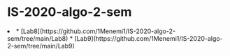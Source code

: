 # IS-2020-algo-2-sem

<li>
* [Lab8](https://github.com/1Menemi1/IS-2020-algo-2-sem/tree/main/Lab8)
* [Lab9](https://github.com/1Menemi1/IS-2020-algo-2-sem/tree/main/Lab9)
